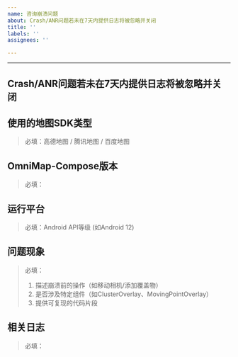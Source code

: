 ```yaml
---
name: 咨询崩溃问题
about: Crash/ANR问题若未在7天内提供日志将被忽略并关闭
title: ''
labels: ''
assignees: ''

---
```


---
Crash/ANR问题若未在7天内提供日志将被忽略并关闭
---

## 使用的地图SDK类型  
> 必填：高德地图 / 腾讯地图 / 百度地图  



## OmniMap-Compose版本  
> 必填：



## 运行平台  
> 必填：Android API等级 (如Android 12)  



## 问题现象  
> 必填：  
> 1. 描述崩溃前的操作（如移动相机/添加覆盖物）  
> 2. 是否涉及特定组件（如ClusterOverlay、MovingPointOverlay）  
> 3. 提供可复现的代码片段



## 相关日志  
> 必填：
